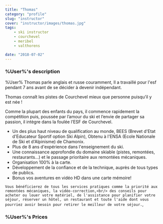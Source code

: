 ```yaml
---
title: "Thomas"
category: "profile"
slug: "instructor"
cover: "instructor/images/thomas.jpg"
tags:
    - ski instructor
    - courchevel
    - meribel
    - valthorens

date: "2018-07-02"
---
```


### %User%'s description
%User% Thomas parle anglais et russe couramment, Il a travaillé pour l'esf pendant 7 ans avant de se décider à devenir indépendant. 

Thomas connaît les pistes de Courchevel mieux que personne puisqu’il y est née !   

Comme la plupart des enfants du pays, il commence rapidement la compétition puis, poussée par l’amour du ski et l’envie de partager sa passion, il intègre dans la foulée l’ESF de Courchevel.

* Un des plus haut niveau de qualification au monde, BEES (Brevet d'Etat d'Educateur Sportif option Ski Alpin), Obtenu à l'ENSA (Ecole Nationale de Ski et d'Alpinisme) de Chamonix.
* Plus de 8 ans d'expérience dans l'enseignement du ski.
* Une connaissance approfondie du domaine skiable (pistes, remontées, restaurants...) et le passage prioritaire aux remontées mécaniques. 
* Organisation 100% à la carte. 
* Développement de la confiance et de la technique, auprès de tous types de publics.
* Bonus vos aventures en vidéo HD dans une carte mémoire!

`Vous bénéficierez de tous les services pratiques comme la priorité aux remontées mécaniques, la vidéo-correction,<br/> des conseils pour acheter ou louer votre matériel, de l'assistance pour planifier votre séjour, réserver un hôtel, un restaurant et toute l'aide dont vous pourriez avoir besoin pour retirer le meilleur de votre séjour.`,


### %User%'s Prices
